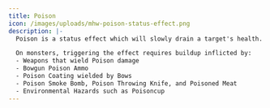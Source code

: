 ```yaml
---
title: Poison
icon: /images/uploads/mhw-poison-status-effect.png
description: |-
  Poison is a status effect which will slowly drain a target's health.

  On monsters, triggering the effect requires buildup inflicted by:
  - Weapons that wield Poison damage
  - Bowgun Poison Ammo
  - Poison Coating wielded by Bows
  - Poison Smoke Bomb, Poison Throwing Knife, and Poisoned Meat
  - Environmental Hazards such as Poisoncup
---
```


